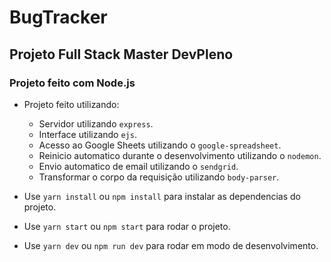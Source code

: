 # BugTracker
## Projeto Full Stack Master DevPleno

### Projeto feito com Node.js

- Projeto feito utilizando: 
  * Servidor utilizando `express`.
  * Interface utilizando `ejs`.
  * Acesso ao Google Sheets utilizando o `google-spreadsheet`.
  * Reinicio automatico durante o desenvolvimento utilizando o `nodemon`.
  * Envio automatico de email utilizando o `sendgrid`.
  * Transformar o corpo da requisição utilizando `body-parser`.

- Use `yarn install` ou `npm install` para instalar as dependencias do projeto.
- Use `yarn start` ou `npm start` para rodar o projeto.
- Use `yarn dev` ou `npm run dev` para rodar em modo de desenvolvimento.